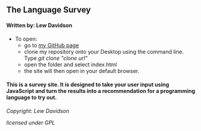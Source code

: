 ## The Language Survey  
#### Written by: Lew Davidson

* To open:
  * go to [my GitHub page](https://github.com/lewdavidson/js-which-language.git)  
  * clone my repository onto your Desktop using the command line. Type _git clone "clone url"_  
  * open the folder and select index.html  
  * the site will then open in your default browser.  

#### This is a survey site. It is designed to take your user input using JavaScript and turn the results into a recommendation for a programming language to try out.

*_Copyright: Lew Davidson_*


_licensed under GPL_
